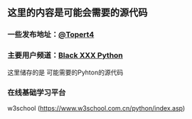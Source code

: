 ## 这里的内容是可能会需要的源代码
### 一些发布地址：[@Topert4](https://t.me/Ghos9527)
### 主要用户频道：[Black XXX Python](https://t.me/+9BjmwS7fRBY0YTU9)
这里储存的是 可能需要的Pyhton的源代码 

### 在线基础学习平台
w3school (https://www.w3school.com.cn/python/index.asp)
